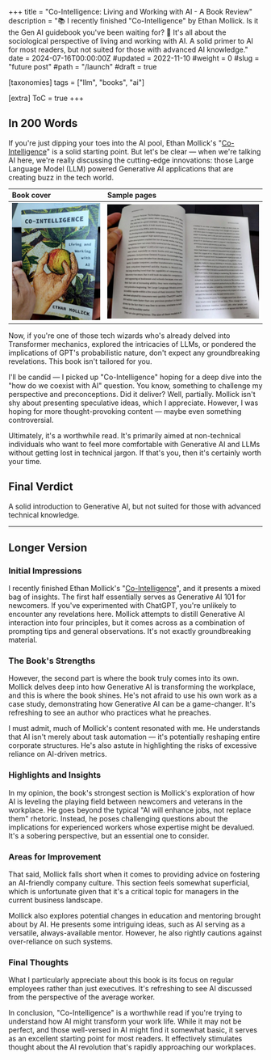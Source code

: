 +++
title = "Co-Intelligence: Living and Working with AI - A Book Review"
description = "📚 I recently finished \"Co-Intelligence\" by Ethan Mollick. Is it the Gen AI guidebook you've been waiting for? 🚀 It's all about the sociological perspective of living and working with AI. A solid primer to AI for most readers, but not suited for those with advanced AI knowledge."
date = 2024-07-16T00:00:00Z
#updated = 2022-11-10
#weight = 0
#slug = "future post"
#path = "/launch"
#draft = true

[taxonomies]
tags = ["llm", "books", "ai"]

[extra]
ToC = true
+++

## In 200 Words

If you're just dipping your toes into the AI pool, Ethan Mollick's "[Co-Intelligence](https://www.penguinrandomhouse.com/books/741805/co-intelligence-by-ethan-mollick/)" is a solid starting point. But let's be clear — when we're talking AI here, we're really discussing the cutting-edge innovations: those Large Language Model (LLM) powered Generative AI applications that are creating buzz in the tech world.

| Book cover                                    | Sample pages                                  |
| :---                                          | :---                                          |
| ![book-cover](book-cover.jpeg) | ![book-pages](sample-page.jpeg) |

Now, if you're one of those tech wizards who's already delved into Transformer mechanics, explored the intricacies of LLMs, or pondered the implications of GPT's probabilistic nature, don't expect any groundbreaking revelations. This book isn't tailored for you.

I'll be candid — I picked up "Co-Intelligence" hoping for a deep dive into the "how do we coexist with AI" question. You know, something to challenge my perspective and preconceptions. Did it deliver? Well, partially. Mollick isn't shy about presenting speculative ideas, which I appreciate. However, I was hoping for more thought-provoking content — maybe even something controversial.

Ultimately, it's a worthwhile read. It's primarily aimed at non-technical individuals who want to feel more comfortable with Generative AI and LLMs without getting lost in technical jargon. If that's you, then it's certainly worth your time.

## Final Verdict

A solid introduction to Generative AI, but not suited for those with advanced technical knowledge.

---

## Longer Version

### Initial Impressions

I recently finished Ethan Mollick's "[Co-Intelligence](https://www.penguinrandomhouse.com/books/741805/co-intelligence-by-ethan-mollick/)", and it presents a mixed bag of insights. The first half essentially serves as Generative AI 101 for newcomers. If you've experimented with ChatGPT, you're unlikely to encounter any revelations here. Mollick attempts to distill Generative AI interaction into four principles, but it comes across as a combination of prompting tips and general observations. It's not exactly groundbreaking material.

### The Book's Strengths

However, the second part is where the book truly comes into its own. Mollick delves deep into how Generative AI is transforming the workplace, and this is where the book shines. He's not afraid to use his own work as a case study, demonstrating how Generative AI can be a game-changer. It's refreshing to see an author who practices what he preaches.

I must admit, much of Mollick's content resonated with me. He understands that AI isn't merely about task automation — it's potentially reshaping entire corporate structures. He's also astute in highlighting the risks of excessive reliance on AI-driven metrics.

### Highlights and Insights

In my opinion, the book's strongest section is Mollick's exploration of how AI is leveling the playing field between newcomers and veterans in the workplace. He goes beyond the typical "AI will enhance jobs, not replace them" rhetoric. Instead, he poses challenging questions about the implications for experienced workers whose expertise might be devalued. It's a sobering perspective, but an essential one to consider.

### Areas for Improvement

That said, Mollick falls short when it comes to providing advice on fostering an AI-friendly company culture. This section feels somewhat superficial, which is unfortunate given that it's a critical topic for managers in the current business landscape.

Mollick also explores potential changes in education and mentoring brought about by AI. He presents some intriguing ideas, such as AI serving as a versatile, always-available mentor. However, he also rightly cautions against over-reliance on such systems.

### Final Thoughts

What I particularly appreciate about this book is its focus on regular employees rather than just executives. It's refreshing to see AI discussed from the perspective of the average worker.

In conclusion, "Co-Intelligence" is a worthwhile read if you're trying to understand how AI might transform your work life. While it may not be perfect, and those well-versed in AI might find it somewhat basic, it serves as an excellent starting point for most readers. It effectively stimulates thought about the AI revolution that's rapidly approaching our workplaces.
